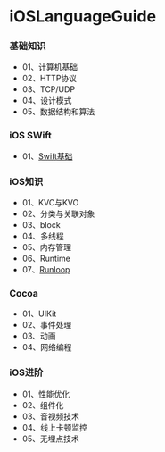 # iOSLanguageGuide


### 基础知识
- 01、计算机基础
- 02、HTTP协议
- 03、TCP/UDP
- 04、设计模式
- 05、数据结构和算法
### iOS SWift
- 01、[Swift基础](https://github.com/MacOMNI/SwiftLanguageGuide/blob/main/Swift.md)
### iOS知识
- 01、KVC与KVO
- 02、分类与关联对象
- 03、block
- 04、多线程
- 05、内存管理
- 06、Runtime
- 07、[Runloop](https://github.com/MacOMNI/SwiftLanguageGuide/edit/main/Runloop.md)

### Cocoa
- 01、UIKit
- 02、事件处理
- 03、动画
- 04、网络编程

### iOS进阶
- 01、[性能优化](https://github.com/MacOMNI/SwiftLanguageGuide/blob/main/%E6%80%A7%E8%83%BD%E4%BC%98%E5%8C%96.md)
- 02、组件化
- 03、音视频技术
- 04、线上卡顿监控
- 05、无埋点技术



